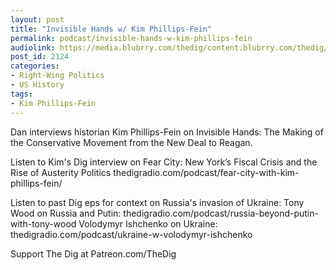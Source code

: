 ```yaml
---
layout: post
title: "Invisible Hands w/ Kim Phillips-Fein"
permalink: podcast/invisible-hands-w-kim-phillips-fein
audiolink: https://media.blubrry.com/thedig/content.blubrry.com/thedig/The_Dig-EP_345-Phillips-Fein.mp3
post_id: 2124
categories: 
- Right-Wing Politics
- US History
tags: 
- Kim Phillips-Fein
---
```


Dan interviews historian Kim Phillips-Fein on Invisible Hands: The Making of the Conservative Movement from the New Deal to Reagan.

Listen to Kim's Dig interview on Fear City: New York’s Fiscal Crisis and the Rise of Austerity Politics thedigradio.com/podcast/fear-city-with-kim-phillips-fein/

Listen to past Dig eps for context on Russia's invasion of Ukraine:
Tony Wood on Russia and Putin: thedigradio.com/podcast/russia-beyond-putin-with-tony-wood
Volodymyr Ishchenko on Ukraine: thedigradio.com/podcast/ukraine-w-volodymyr-ishchenko

Support The Dig at Patreon.com/TheDig